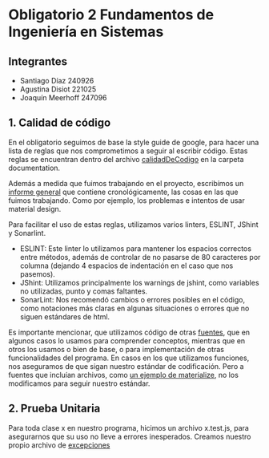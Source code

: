 # Obligatorio 2 Fundamentos de Ingeniería en Sistemas

## Integrantes
- Santiago Díaz 240926
- Agustina Disiot 221025
- Joaquín Meerhoff 247096

## 1. Calidad de código

En el obligatorio seguimos de base la style guide de google, para hacer una lista de reglas que nos comprometimos a seguir al escribir código. 
Estas reglas se encuentran dentro del archivo [calidadDeCodigo](./documentation/calidadDeCodigo.md) en la carpeta documentation.

Además a medida que fuimos trabajando en el proyecto, escribímos un [informe general](./documentation/informeGeneral.md) que contiene cronológicamente, las cosas en las que fuimos trabajando. Como por ejemplo, los problemas e intentos de usar material design.

Para facilitar el uso de estas reglas, utilizamos varios linters, ESLINT, JShint y Sonarlint. 
- ESLINT: Este linter lo utilizamos para mantener los espacios correctos entre métodos, además de controlar de no pasarse de 80 caracteres por columna (dejando 4 espacios de indentación en el caso que nos pasemos).
- JShint: Utilizamos principalmente los warnings de jshint, como variables no utilizadas, punto y comas faltantes. 
- SonarLint: Nos recomendó cambios o errores posibles en el código, como notaciones más claras en algunas situaciones o errores que no siguen estándares de html.

Es importante mencionar, que utilizamos código de otras [fuentes](./documentation/fuentes.md), que en algunos casos lo usamos para comprender conceptos, mientras que en otros los usamos o bien de base, o para implementación de otras funcionalidades del programa. En casos en los que utilizamos funciones, nos aseguramos de que sigan nuestro estándar de codificación. Pero a fuentes que incluían archivos, como [un ejemplo de materialize](./src/interface/materialize.min.js), no los modificamos para seguir nuestro estándar.

## 2. Prueba Unitaria

Para toda clase x en nuestro programa, hicimos un archivo x.test.js, para asegurarnos que su uso no lleve a errores inesperados.
Creamos nuestro propio archivo de [excepciones](./src/common/exceptions.js)

